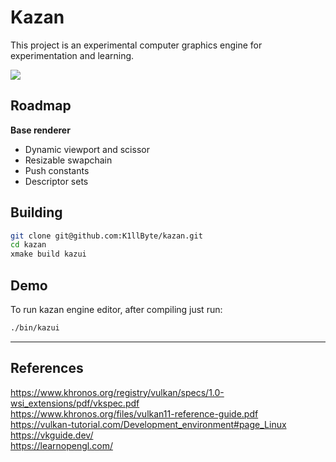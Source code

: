 # Kazan

This project is an experimental computer graphics engine for experimentation and learning.

<!--
- Computer Graphics
- Vulkan graphics API
- Game Engine Architectures
- Game development
-->

![](https://i.imgur.com/miT8j6t.png)
<!-- ![](https://i.imgur.com/u8C2qSc.png) -->

## Roadmap

**Base renderer**
- Dynamic viewport and scissor
- Resizable swapchain
- Push constants
- Descriptor sets
    

## Building

```sh
git clone git@github.com:K1llByte/kazan.git
cd kazan
xmake build kazui
```

## Demo

To run kazan engine editor, after compiling just run:
```sh
./bin/kazui
```


___
## References

https://www.khronos.org/registry/vulkan/specs/1.0-wsi_extensions/pdf/vkspec.pdf  
https://www.khronos.org/files/vulkan11-reference-guide.pdf  
https://vulkan-tutorial.com/Development_environment#page_Linux  
https://vkguide.dev/  
https://learnopengl.com/  
